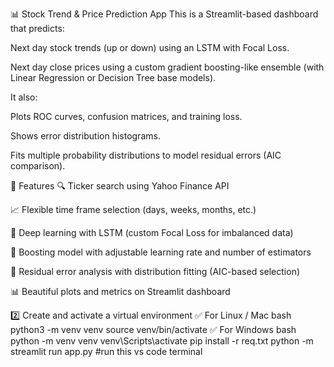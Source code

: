📊 Stock Trend & Price Prediction App
This is a Streamlit-based dashboard that predicts:

Next day stock trends (up or down) using an LSTM with Focal Loss.

Next day close prices using a custom gradient boosting-like ensemble (with Linear Regression or Decision Tree base models).

It also:

Plots ROC curves, confusion matrices, and training loss.

Shows error distribution histograms.

Fits multiple probability distributions to model residual errors (AIC comparison).

🚀 Features
🔍 Ticker search using Yahoo Finance API

📈 Flexible time frame selection (days, weeks, months, etc.)

🧠 Deep learning with LSTM (custom Focal Loss for imbalanced data)

🌳 Boosting model with adjustable learning rate and number of estimators

📝 Residual error analysis with distribution fitting (AIC-based selection)

📊 Beautiful plots and metrics on Streamlit dashboard

2️⃣ Create and activate a virtual environment
✅ For Linux / Mac
bash
python3 -m venv venv
source venv/bin/activate
✅ For Windows
bash
python -m venv venv
venv\Scripts\activate
pip install -r req.txt
python -m streamlit run app.py #run this vs code terminal 

